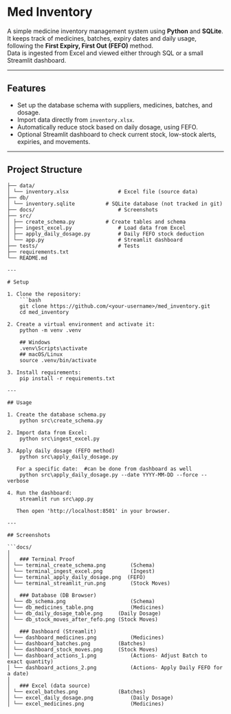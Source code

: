 # Med Inventory

A simple medicine inventory management system using **Python** and **SQLite**.  
It keeps track of medicines, batches, expiry dates and daily usage, following the **First Expiry, First Out (FEFO)** method.  
Data is ingested from Excel and viewed either through SQL or a small Streamlit dashboard.

---

## Features
- Set up the database schema with suppliers, medicines, batches, and dosage.
- Import data directly from `inventory.xlsx`.
- Automatically reduce stock based on daily dosage, using FEFO.
- Optional Streamlit dashboard to check current stock, low-stock alerts, expiries, and movements.

---

## Project Structure

```med_inventory/
├── data/
│ └── inventory.xlsx 				# Excel file (source data)
├── db/
│ └── inventory.sqlite 			# SQLite database (not tracked in git)
├── docs/							# Screenshots
├── src/
│ ├── create_schema.py 			# Create tables and schema
│ ├── ingest_excel.py 				# Load data from Excel
│ ├── apply_daily_dosage.py 		# Daily FEFO stock deduction
│ └── app.py 						# Streamlit dashboard
├── tests/							# Tests
├── requirements.txt
└── README.md

---

# Setup

1. Clone the repository:
	```bash
   	git clone https://github.com/<your-username>/med_inventory.git
   	cd med_inventory

2. Create a virtual environment and activate it:
   	python -m venv .venv
   	
	## Windows
   	.venv\Scripts\activate
	## macOS/Linux
	source .venv/bin/activate

3. Install requirements:
	pip install -r requirements.txt

---

## Usage

1. Create the database schema.py
	python src\create_schema.py

2. Import data from Excel:
	python src\ingest_excel.py

3. Apply daily dosage (FEFO method)
	python src\apply_daily_dosage.py

   For a specific date:  #can be done from dashboard as well
	python src\apply_daily_dosage.py --date YYYY-MM-DD --force --verbose

4. Run the dashboard:
	streamlit run src\app.py

   Then open 'http://localhost:8501' in your browser.

---

## Screenshots

```docs/
│
│	### Terminal Proof
│ └── terminal_create_schema.png 		(Schema)  
│ └── terminal_ingest_excel.png  		(Ingest)
│ └── terminal_apply_daily_dosage.png  (FEFO)
│ └── terminal_streamlit_run.png		(Stock Moves)
│
│	### Database (DB Browser)
│ └── db_schema.png 					(Schema) 
│ └── db_medicines_table.png			(Medicines)
│ └── db_daily_dosage_table.png		(Daily Dosage)
│ └── db_stock_moves_after_fefo.png	(Stock Moves)
│
│	### Dashboard (Streamlit)
│ └── dashboard_medicines.png			(Medicines)
│ └── dashboard_batches.png			(Batches)
│ └── dashboard_stock_moves.png		(Stock Moves)
│ └── dashboard_actions_1.png			(Actions- Adjust Batch to exact quantity)
│ └── dashboard_actions_2.png			(Actions- Apply Daily FEFO for a date)
│
│	### Excel (data source)
│ └── excel_batches.png				(Batches)
│ └── excel_daily_dosage.png			(Daily Dosage)
│ └── excel_medicines.png				(Medicines)